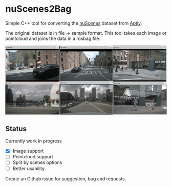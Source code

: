 # nuScenes2Bag

Simple C++ tool for converting the [nuScenes](https://www.nuscenes.org/) dataset from [Aptiv](https://www.aptiv.com).

The original dataset is in file -> sample format. This tool takes each image or pointcloud and joins the data in a rosbag file.

![](images/ros_preview.png)

## Status 

Currently work in progress

- [x] Image support
- [ ] Pointcloud support
- [ ] Split by scenes options
- [ ] Better usability

Create an Github issue for suggestion, bug and requests. 